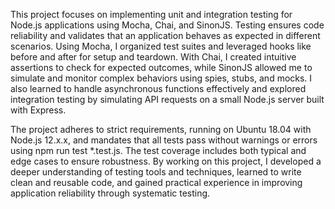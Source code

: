 This project focuses on implementing unit and integration testing for Node.js applications using Mocha, Chai, and SinonJS. Testing ensures code reliability and validates that an application behaves as expected in different scenarios. Using Mocha, I organized test suites and leveraged hooks like before and after for setup and teardown. With Chai, I created intuitive assertions to check for expected outcomes, while SinonJS allowed me to simulate and monitor complex behaviors using spies, stubs, and mocks. I also learned to handle asynchronous functions effectively and explored integration testing by simulating API requests on a small Node.js server built with Express.

The project adheres to strict requirements, running on Ubuntu 18.04 with Node.js 12.x.x, and mandates that all tests pass without warnings or errors using npm run test *.test.js. The test coverage includes both typical and edge cases to ensure robustness. By working on this project, I developed a deeper understanding of testing tools and techniques, learned to write clean and reusable code, and gained practical experience in improving application reliability through systematic testing.
